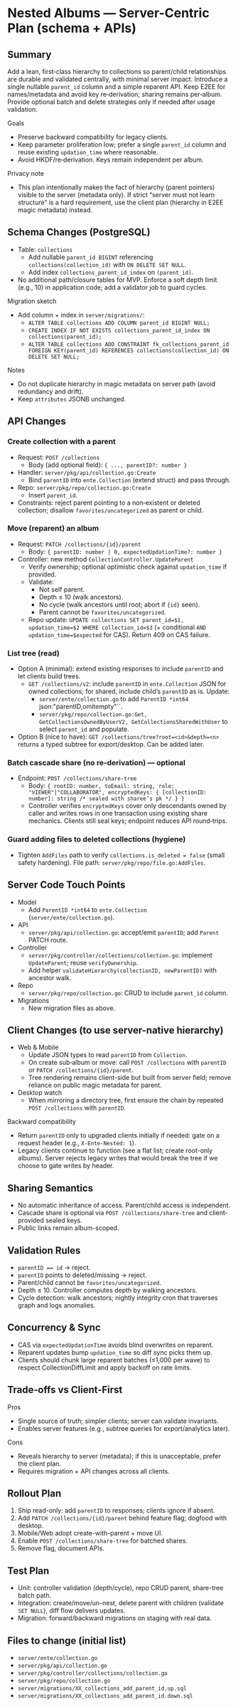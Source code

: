 # Nested Albums — Server-Centric Plan (schema + APIs)

## Summary
Add a lean, first‑class hierarchy to collections so parent/child relationships are durable and validated centrally, with minimal server impact. Introduce a single nullable `parent_id` column and a simple reparent API. Keep E2EE for names/metadata and avoid key re‑derivation; sharing remains per‑album. Provide optional batch and delete strategies only if needed after usage validation.

Goals
- Preserve backward compatibility for legacy clients.
- Keep parameter proliferation low; prefer a single `parent_id` column and reuse existing `updation_time` where reasonable.
- Avoid HKDF/re‑derivation. Keys remain independent per album.

Privacy note
- This plan intentionally makes the fact of hierarchy (parent pointers) visible to the server (metadata only). If strict “server must not learn structure” is a hard requirement, use the client plan (hierarchy in E2EE magic metadata) instead.


## Schema Changes (PostgreSQL)
- Table: `collections`
  - Add nullable `parent_id BIGINT` referencing `collections(collection_id)` with `ON DELETE SET NULL`.
  - Add index `collections_parent_id_index` on `(parent_id)`.
- No additional path/closure tables for MVP. Enforce a soft depth limit (e.g., 10) in application code; add a validator job to guard cycles.

Migration sketch
- Add column + index in `server/migrations/`:
  - `ALTER TABLE collections ADD COLUMN parent_id BIGINT NULL;`
  - `CREATE INDEX IF NOT EXISTS collections_parent_id_index ON collections(parent_id);`
  - `ALTER TABLE collections ADD CONSTRAINT fk_collections_parent_id FOREIGN KEY(parent_id) REFERENCES collections(collection_id) ON DELETE SET NULL;`

Notes
- Do not duplicate hierarchy in magic metadata on server path (avoid redundancy and drift).
- Keep `attributes` JSONB unchanged.


## API Changes

### Create collection with a parent
- Request: `POST /collections`
  - Body (add optional field): `{ ..., parentID?: number }`
- Handler: `server/pkg/api/collection.go:Create`
  - Bind `parentID` into `ente.Collection` (extend struct) and pass through.
- Repo: `server/pkg/repo/collection.go:Create`
  - Insert `parent_id`.
- Constraints: reject parent pointing to a non‑existent or deleted collection; disallow `favorites/uncategorized` as parent or child.

### Move (reparent) an album
- Request: `PATCH /collections/{id}/parent`
  - Body: `{ parentID: number | 0, expectedUpdationTime?: number }`
- Controller: new method `CollectionController.UpdateParent`
  - Verify ownership; optional optimistic check against `updation_time` if provided.
  - Validate:
    - Not self parent.
    - Depth ≤ 10 (walk ancestors).
    - No cycle (walk ancestors until root; abort if `{id}` seen).
    - Parent cannot be `favorites/uncategorized`.
  - Repo update: `UPDATE collections SET parent_id=$1, updation_time=$2 WHERE collection_id=$3` (+ conditional `AND updation_time=$expected` for CAS). Return 409 on CAS failure.

### List tree (read)
- Option A (minimal): extend existing responses to include `parentID` and let clients build trees.
  - `GET /collections/v2`: include `parentID` in `ente.Collection` JSON for owned collections; for shared, include child’s `parentID` as is. Update:
    - `server/ente/collection.go` to add `ParentID *int64 `json:"parentID,omitempty"``.
    - `server/pkg/repo/collection.go:Get, GetCollectionsOwnedByUserV2, GetCollectionsSharedWithUser` to select `parent_id` and populate.
- Option B (nice to have): `GET /collections/tree?root=<id>&depth=<n>` returns a typed subtree for export/desktop. Can be added later.

### Batch cascade share (no re‑derivation) — optional
- Endpoint: `POST /collections/share-tree`
  - Body: `{ rootID: number, toEmail: string, role: "VIEWER"|"COLLABORATOR", encryptedKeys: { [collectionID: number]: string /* sealed with sharee’s pk */ } }`
  - Controller verifies `encryptedKeys` cover only descendants owned by caller and writes rows in one transaction using existing share mechanics. Clients still seal keys; endpoint reduces API round‑trips.

### Guard adding files to deleted collections (hygiene)
- Tighten `AddFiles` path to verify `collections.is_deleted = false` (small safety hardening). File path: `server/pkg/repo/file.go:AddFiles`.


## Server Code Touch Points
- Model
  - Add `ParentID *int64` to `ente.Collection` (`server/ente/collection.go`).
- API
  - `server/pkg/api/collection.go`: accept/emit `parentID`; add `Parent` PATCH route.
- Controller
  - `server/pkg/controller/collections/collection.go`: implement `UpdateParent`; reuse `verifyOwnership`.
  - Add helper `validateHierarchy(collectionID, newParentID)` with ancestor walk.
- Repo
  - `server/pkg/repo/collection.go`: CRUD to include `parent_id` column.
- Migrations
  - New migration files as above.


## Client Changes (to use server-native hierarchy)
- Web & Mobile
  - Update JSON types to read `parentID` from `Collection`.
  - On create sub‑album or move: call `POST /collections` with `parentID` or `PATCH /collections/{id}/parent`.
  - Tree rendering remains client-side but built from server field; remove reliance on public magic metadata for parent.
- Desktop watch
  - When mirroring a directory tree, first ensure the chain by repeated `POST /collections` with `parentID`.

Backward compatibility
- Return `parentID` only to upgraded clients initially if needed: gate on a request header (e.g., `X-Ente-Nested: 1`).
- Legacy clients continue to function (see a flat list; create root-only albums). Server rejects legacy writes that would break the tree if we choose to gate writes by header.


## Sharing Semantics
- No automatic inheritance of access. Parent/child access is independent.
- Cascade share is optional via `POST /collections/share-tree` and client-provided sealed keys.
- Public links remain album-scoped.


## Validation Rules
- `parentID == id` → reject.
- `parentID` points to deleted/missing → reject.
- Parent/child cannot be `favorites/uncategorized`.
- Depth ≤ 10. Controller computes depth by walking ancestors.
- Cycle detection: walk ancestors; nightly integrity cron that traverses graph and logs anomalies.


## Concurrency & Sync
- CAS via `expectedUpdationTime` avoids blind overwrites on reparent.
- Reparent updates bump `updation_time` so diff sync picks them up.
- Clients should chunk large reparent batches (≤1,000 per wave) to respect CollectionDiffLimit and apply backoff on rate limits.


## Trade‑offs vs Client‑First
Pros
- Single source of truth; simpler clients; server can validate invariants.
- Enables server features (e.g., subtree queries for export/analytics later).

Cons
- Reveals hierarchy to server (metadata); if this is unacceptable, prefer the client plan.
- Requires migration + API changes across all clients.


## Rollout Plan
1) Ship read-only: add `parentID` to responses; clients ignore if absent.
2) Add `PATCH /collections/{id}/parent` behind feature flag; dogfood with desktop.
3) Mobile/Web adopt create-with-parent + move UI.
4) Enable `POST /collections/share-tree` for batched shares.
5) Remove flag, document APIs.


## Test Plan
- Unit: controller validation (depth/cycle), repo CRUD parent, share-tree batch path.
- Integration: create/move/un-nest, delete parent with children (validate `SET NULL`), diff flow delivers updates.
- Migration: forward/backward migrations on staging with real data.


## Files to change (initial list)
- `server/ente/collection.go`
- `server/pkg/api/collection.go`
- `server/pkg/controller/collections/collection.go`
- `server/pkg/repo/collection.go`
- `server/migrations/XX_collections_add_parent_id.up.sql`
- `server/migrations/XX_collections_add_parent_id.down.sql`

